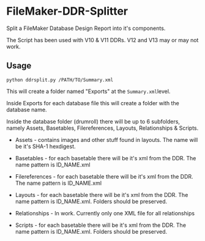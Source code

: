 # FileMaker-DDR-Splitter

Split a FileMaker Database Design Report into it's components.

The Script has been used with V10 & V11 DDRs. V12 and V13 may or may not work.


## Usage

```shell
python ddrsplit.py /PATH/TO/Summary.xml
```
This will create a folder named "Exports" at the ```Summary.xml```level.

Inside Exports for each database file this will create a folder with the database name.

Inside the database folder (drumroll) there will be up to 6 subfolders, namely Assets, Basetables, Filereferences, Layouts, Relationships & Scripts.

+ Assets - contains images and other stuff found in layouts. The name will be it's SHA-1 hexdigest.

+ Basetables - for each basetable there will be it's xml from the DDR. The name pattern is ID_NAME.xml

+ Filereferences - for each basetable there will be it's xml from the DDR. The name pattern is ID_NAME.xml

+ Layouts - for each basetable there will be it's xml from the DDR. The name pattern is ID_NAME.xml.  Folders should be preserved.

+ Relationships - In work. Currently only one XML file for all relationships

+ Scripts - for each basetable there will be it's xml from the DDR. The name pattern is ID_NAME.xml.  Folders should be preserved.